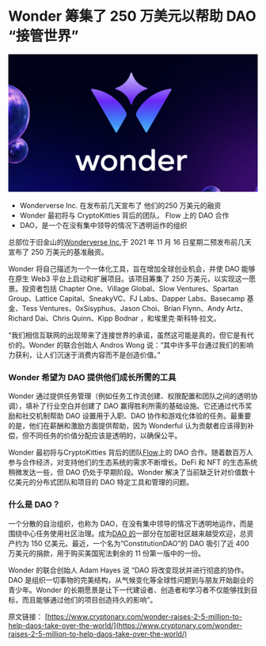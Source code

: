 # Wonder 筹集了 250 万美元以帮助 DAO “接管世界”

![](<../.gitbook/assets/image (14).png>)

* Wonderverse Inc. 在发布前几天宣布了 他们的250 万美元的融资
* Wonder 最初将与 CryptoKitties 背后的团队， Flow 上的 DAO 合作
* DAO，是一个在没有集中领导的情况下透明运作的组织

总部位于旧金山的[Wonderverse Inc.](https://www.wonderverse.xyz)于 2021 年 11 月 16 日星期二预发布前几天宣布了 250 万美元的基准融资。

Wonder 将自己描述为一个一体化工具，旨在增加全球创业机会，并使 DAO 能够在原生 Web3 平台上启动和扩展项目。该项目筹集了 250 万美元，以实现这一愿景。投资者包括 Chapter One、Village Global、Slow Ventures、Spartan Group、Lattice Capital、SneakyVC、FJ Labs、Dapper Labs、Basecamp 基金、Tess Ventures、0xSisyphus、Jason Choi、Brian Flynn、Andy Artz、Richard Dai、Chris Quinn、Kipp Bodnar ，和埃里克·斯科特·拉文。

“我们相信互联网的出现带来了连接世界的承诺，虽然这可能是真的，但它是有代价的。Wonder 的联合创始人 Andros Wong 说：“其中许多平台通过我们的影响力获利，让人们沉迷于消费内容而不是创造价值。”



### **Wonder 希望为 DAO 提供他们成长所需的工具**

Wonder 通过提供任务管理（例如任务工作流创建、权限配置和团队之间的透明协调），填补了行业空白并创建了 DAO 赢得胜利所需的基础设施。它还通过代币奖励和社交机制帮助 DAO 设置用于入职、DAO 协作和游戏化体验的任务。最重要的是，他们在薪酬和激励方面提供帮助，因为 Wonderful 认为贡献者应该得到补偿，但不同任务的价值分配应该是透明的，以确保公平。

Wonder 最初将与CryptoKitties 背后的团队[Flow](https://www.onflow.org)上的 DAO 合作。随着数百万人参与合作经济，对支持他们的生态系统的需求不断增长。DeFi 和 NFT 的生态系统稍微发达一些，但 DAO 仍处于早期阶段。Wonder 解决了当前缺乏针对价值数十亿美元的分布式团队和项目的 DAO 特定工具和管理的问题。

### **什么是 DAO？**

一个分散的自治组织，也称为 DAO，在没有集中领导的情况下透明地运作，而是围绕中心任务使用社区治理。成为[DAO 的](https://www.cryptonary.com/dapper-labs-to-venture-into-the-dao-space-with-brud-acquisition/)一部分在加密社区越来越受欢迎，总资产约为 150 亿美元。最近，一个名为“ConstitutionDAO”的 DAO 吸引了近 400 万美元的捐款，用于购买美国宪法剩余的 11 份第一版中的一份。

Wonder 的联合创始人 Adam Hayes 说 “DAO 将改变现状并进行彻底的协作。DAO 是组织一切事物的完美结构，从气候变化等全球性问题到与朋友开始副业的青少年。Wonder 的长期愿景是让下一代建设者、创造者和学习者不仅能够找到目标，而且能够通过他们的项目创造持久的影响”。



原文链接： [https://www.cryptonary.com/wonder-raises-2-5-million-to-help-daos-take-over-the-world/](https://www.cryptonary.com/wonder-raises-2-5-million-to-help-daos-take-over-the-world/)

